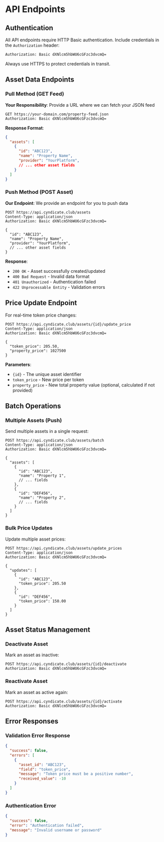 # API Endpoints

## Authentication

All API endpoints require HTTP Basic authentication. Include credentials in the `Authorization` header:

```
Authorization: Basic dXNlcm5hbWU6cGFzc3dvcmQ=
```

Always use HTTPS to protect credentials in transit.

## Asset Data Endpoints

### Pull Method (GET Feed)

**Your Responsibility**: Provide a URL where we can fetch your JSON feed

```http
GET https://your-domain.com/property-feed.json
Authorization: Basic dXNlcm5hbWU6cGFzc3dvcmQ=
```

**Response Format**:
```json
{
  "assets": [
    {
      "id": "ABC123",
      "name": "Property Name",
      "provider": "YourPlatform",
      // ... other asset fields
    }
  ]
}
```

### Push Method (POST Asset)

**Our Endpoint**: We provide an endpoint for you to push data

```http
POST https://api.cyndicate.club/assets
Content-Type: application/json
Authorization: Basic dXNlcm5hbWU6cGFzc3dvcmQ=

{
  "id": "ABC123",
  "name": "Property Name",
  "provider": "YourPlatform",
  // ... other asset fields
}
```

**Response**:
- `200 OK` - Asset successfully created/updated
- `400 Bad Request` - Invalid data format
- `401 Unauthorized` - Authentication failed
- `422 Unprocessable Entity` - Validation errors

## Price Update Endpoint

For real-time token price changes:

```http
POST https://api.cyndicate.club/assets/{id}/update_price
Content-Type: application/json
Authorization: Basic dXNlcm5hbWU6cGFzc3dvcmQ=

{
  "token_price": 205.50,
  "property_price": 1027500
}
```

**Parameters**:
- `{id}` - The unique asset identifier
- `token_price` - New price per token
- `property_price` - New total property value (optional, calculated if not provided)

## Batch Operations

### Multiple Assets (Push)

Send multiple assets in a single request:

```http
POST https://api.cyndicate.club/assets/batch
Content-Type: application/json
Authorization: Basic dXNlcm5hbWU6cGFzc3dvcmQ=

{
  "assets": [
    {
      "id": "ABC123",
      "name": "Property 1",
      // ... fields
    },
    {
      "id": "DEF456", 
      "name": "Property 2",
      // ... fields
    }
  ]
}
```

### Bulk Price Updates

Update multiple asset prices:

```http
POST https://api.cyndicate.club/assets/update_prices
Content-Type: application/json
Authorization: Basic dXNlcm5hbWU6cGFzc3dvcmQ=

{
  "updates": [
    {
      "id": "ABC123",
      "token_price": 205.50
    },
    {
      "id": "DEF456",
      "token_price": 150.00
    }
  ]
}
```

## Asset Status Management

### Deactivate Asset

Mark an asset as inactive:

```http
POST https://api.cyndicate.club/assets/{id}/deactivate
Authorization: Basic dXNlcm5hbWU6cGFzc3dvcmQ=
```

### Reactivate Asset

Mark an asset as active again:

```http
POST https://api.cyndicate.club/assets/{id}/activate
Authorization: Basic dXNlcm5hbWU6cGFzc3dvcmQ=
```

## Error Responses

### Validation Error Response

```json
{
  "success": false,
  "errors": [
    {
      "asset_id": "ABC123",
      "field": "token_price",
      "message": "Token price must be a positive number",
      "received_value": -10
    }
  ]
}
```

### Authentication Error

```json
{
  "success": false,
  "error": "Authentication failed",
  "message": "Invalid username or password"
}
```

